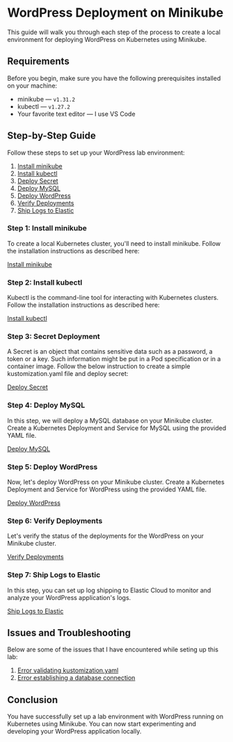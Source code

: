 # WordPress Deployment on Minikube

This guide will walk you through each step of the process to create a local  environment for deploying WordPress on Kubernetes using Minikube.

## Requirements

Before you begin, make sure you have the following prerequisites installed on your machine:

- minikube — `v1.31.2`
- kubectl — `v1.27.2`
- Your favorite text editor — I use VS Code

## Step-by-Step Guide

Follow these steps to set up your WordPress lab environment:

1. [Install minikube](./docs/01-minikube-setup.md)
2. [Install kubectl](./docs/02-kubectl-setup.md)
3. [Deploy Secret](./docs/03-secret-deployment.md)
4. [Deploy MySQL](./docs/04-mysql-deployment.md)
5. [Deploy WordPress](./docs/05-wordpress-deployment.md)
6. [Verify Deployments](./docs/06-verify-deployments.md)
7. [Ship Logs to Elastic](./docs/07-ship-logs-to-elastic.md)

### Step 1: Install minikube

To create a local Kubernetes cluster, you'll need to install minikube. Follow the installation instructions as described here:

[Install minikube](./docs/01-minikube-setup.md)

### Step 2: Install kubectl

Kubectl is the command-line tool for interacting with Kubernetes clusters. Follow the installation instructions as described here:

[Install kubectl](./docs/02-kubectl-setup.md)

### Step 3: Secret Deployment

A Secret is an object that contains sensitive data such as a password, a token or a key. Such information might  be put in a Pod specification or in a container image. Follow the below instruction to create a simple kustomization.yaml file and deploy secret:

[Deploy Secret](./docs/03-secret-deployment.md)

### Step 4: Deploy MySQL

In this step, we will deploy a MySQL database on your Minikube cluster. Create a Kubernetes Deployment and Service for MySQL using the provided YAML file.

[Deploy MySQL](./docs/04-mysql-deployment.md)

### Step 5: Deploy WordPress

Now, let's deploy WordPress on your Minikube cluster. Create a Kubernetes Deployment and Service for WordPress using the provided YAML file.

[Deploy WordPress](./docs/05-wordpress-deployment.md)

### Step 6: Verify Deployments

Let's verify the status of the deployments for the WordPress on your Minikube cluster.

[Verify Deployments](./docs/05-wordpress-deployment.md)

### Step 7: Ship Logs to Elastic

In this step, you can set up log shipping to Elastic Cloud to monitor and analyze your WordPress application's logs.

[Ship Logs to Elastic](./docs/07-ship-logs-to-elastic.md)


## Issues and Troubleshooting

Below are some of the issues that I have encountered while seting up this lab:
1. [Error validating kustomization.yaml](./docs/08-error-validating-kustomization-file.md)
2. [Error establishing a database connection](./docs/09-db-connection-error.md)

## Conclusion

You have successfully set up a lab environment with WordPress running on Kubernetes using Minikube. You can now start experimenting and developing your WordPress application locally.

